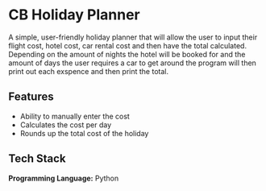 # CB Holiday Planner

A simple, user-friendly holiday planner that will allow the user to input their flight cost,
hotel cost, car rental cost and then have the total calculated. Depending on the amount of nights
the hotel will be booked for and the amount of days the user requires a car to get around the 
program will then print out each exspence and then print the total.


## Features

- Ability to manually enter the cost
- Calculates the cost per day
- Rounds up the total cost of the holiday


## Tech Stack

**Programming Language:** Python 
